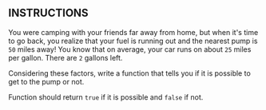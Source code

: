 ## INSTRUCTIONS

You were camping with your friends far away from home, but when it's time to go back, you realize that your fuel is running out and the nearest pump is `50` miles away! 
You know that on average, your car runs on about `25` miles per gallon. There are `2` gallons left.

Considering these factors, write a function that tells you if it is possible to get to the pump or not.

Function should return `true` if it is possible and `false` if not.